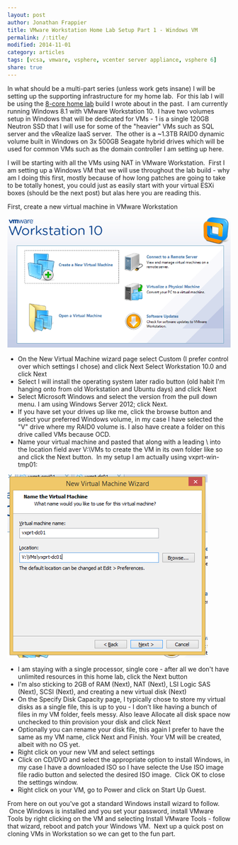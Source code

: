 ```yaml
---
layout: post
author: Jonathan Frappier
title: VMware Workstation Home Lab Setup Part 1 - Windows VM
permalink: /:title/
modified: 2014-11-01
category: articles
tags: [vcsa, vmware, vsphere, vcenter server appliance, vsphere 6]
share: true
---
```


In what should be a multi-part series (unless work gets insane) I will be setting up the supporting infrastructure for my home lab.  For this lab I will be using the <a title="8-Core, 32GB RAM, 360GB Flash, 3TB, Dual-NIC Home Lab Part List" href="http://www.virtxpert.com/8-core-32gb-ram-360gb-flash-2tb-dual-nic-home-lab-part-list/">8-core home lab</a> build I wrote about in the past.  I am currently running Windows 8.1 with VMware Workstation 10.  I have two volumes setup in Windows that will be dedicated for VMs - 1 is a single 120GB Neutron SSD that I will use for some of the "heavier" VMs such as SQL server and the vRealize IaaS server.  The other is a ~1.3TB RAID0 dynamic volume built in Windows on 3x 500GB Seagate hybrid drives which will be used for common VMs such as the domain controller I am setting up here.

I will be starting with all the VMs using NAT in VMware Workstation.  First I am setting up a Windows VM that we will use throughout the lab build - why am I doing this first, mostly because of how long patches are going to take to be totally honest, you could just as easily start with your virtual ESXi boxes (should be the next post) but alas here you are reading this.

First, create a new virtual machine in VMware Workstation

<img src="/images/fulls/vmware-workstation.png" class="fit image">

<ul>
	<li>On the New Virtual Machine wizard page select Custom (I prefer control over which settings I chose) and click Next
Select Workstation 10.0 and click Next</li>
	<li>Select I will install the operating system later radio button (old habit I'm hanging onto from old Workstation and Ubuntu days) and click Next</li>
	<li>Select Microsoft Windows and select the version from the pull down menu. I am using Windows Server 2012; click Next.</li>
	<li>If you have set your drives up like me, click the browse button and select your preferred Windows volume, in my case I have selected the "V" drive where my RAID0 volume is. I also have create a folder on this drive called VMs because OCD.</li>
	<li>Name your virtual machine and pasted that along with a leading \ into the location field aver V:\VMs to create the VM in its own folder like so and click the Next button.  In my setup I am actually using vxprt-win-tmp01:</li>
</ul>

<img src="/images/fulls/vmware-workstation-destination.png" class="fit image">

<ul>
	<li>I am staying with a single processor, single core - after all we don't have unlimited resources in this home lab, click the Next button</li>
	<li>I'm also sticking to 2GB of RAM (Next), NAT (Next), LSI Logic SAS (Next), SCSI (Next), and creating a new virtual disk (Next)</li>
	<li>On the Specify Disk Capacity page, I typically chose to store my virtual disks as a single file, this is up to you - I don't like having a bunch of files in my VM folder, feels messy. Also leave Allocate all disk space now unchecked to thin provision your disk and click Next</li>
	<li>Optionally you can rename your disk file, this again I prefer to have the same as my VM name, click Next and Finish. Your VM will be created, albeit with no OS yet.</li>
	<li>Right click on your new VM and select settings</li>
	<li>Click on CD/DVD and select the appropriate option to install Windows, in my case I have a downloaded ISO so I have selecte the Use ISO image file radio button and selected the desired ISO image.  Click OK to close the settings window.</li>
	<li>Right click on your VM, go to Power and click on Start Up Guest.</li>
</ul>
From here on out you've got a standard Windows install wizard to follow.  Once Windows is installed and you set your password, install VMware Tools by right clicking on the VM and selecting Install VMware Tools - follow that wizard, reboot and patch your Windows VM.  Next up a quick post on cloning VMs in Workstation so we can get to the fun part.